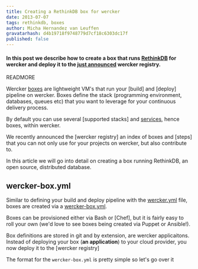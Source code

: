 ```yaml
---
title: Creating a RethinkDB box for wercker
date: 2013-07-07
tags: rethinkdb, boxes
author: Micha Hernandez van Leuffen
gravatarhash: d4b19718f9748779d7cf18c6303dc17f
published: false
---
```


<h4 class="subheader">
In this post we describe how to create a box that runs <a
href="http://rethinkdb.com">RethinkDB</a> for wercker and deploy it
to the <a href="">just announced</a> wercker registry.
</h4>

READMORE

Wercker [boxes](http://devcenter.wercker.com/articles/boxes/) are lightweight VM's that run your [build] and [deploy]
pipeline on wercker. Boxes define the stack (programming environment,
databases, queues etc) that you want to leverage for your continuous
delivery process.

By default you can use several [supported stacks] and
[services](http://devcenter.wercker.com/articles/services), hence boxes, within
wercker.

We recently announced the [wercker registry] an index of boxes and
[steps]
that you can not only use for your projects on wercker, but also
contribute to.

In this article we will go into detail on creating a box running
RethinkDB, an open source, distributed database.

## wercker-box.yml

Similar to defining your build and deploy pipeline with the
[wercker.yml](http://devcenter.wercker.com/werckeryml/) file, boxes are
created via a [wercker-box.yml]().

Boxes can be provisioned either via Bash or [Chef], but it is fairly
easy to roll your own (we'd love to see boxes being created via Puppet or
Ansible!).

Box definitions are stored in git and by extension, are wercker
applicaitons. Instead of deploying your box (**an application**) to your
cloud provider, you now deploy it to the [wercker registry]

The format for the `wercker-box.yml` is pretty simple so let's go over
it
